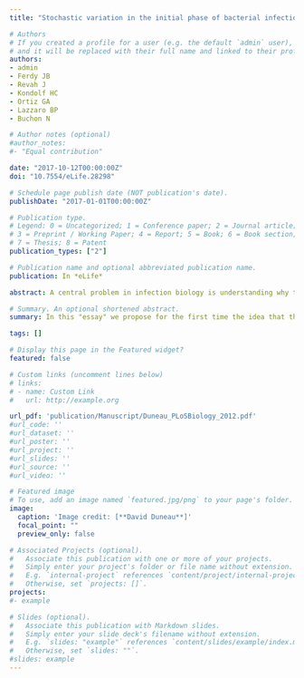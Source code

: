 ```yaml
---
title: "Stochastic variation in the initial phase of bacterial infection predicts the probability of survival in <i>D. melanogaster</i>."

# Authors
# If you created a profile for a user (e.g. the default `admin` user), write the username (folder name) here 
# and it will be replaced with their full name and linked to their profile.
authors: 
- admin
- Ferdy JB
- Revah J
- Kondolf HC
- Ortiz GA
- Lazzaro BP
- Buchon N

# Author notes (optional)
#author_notes:
#- "Equal contribution"

date: "2017-10-12T00:00:00Z"
doi: "10.7554/eLife.28298"

# Schedule page publish date (NOT publication's date).
publishDate: "2017-01-01T00:00:00Z"

# Publication type.
# Legend: 0 = Uncategorized; 1 = Conference paper; 2 = Journal article;
# 3 = Preprint / Working Paper; 4 = Report; 5 = Book; 6 = Book section;
# 7 = Thesis; 8 = Patent
publication_types: ["2"]

# Publication name and optional abbreviated publication name.
publication: In *eLife*

abstract: A central problem in infection biology is understanding why two individuals exposed to identical infections have different outcomes. We have developed an experimental model where genetically identical, co-housed Drosophila given identical systemic infections experience different outcomes, with some individuals succumbing to acute infection while others control the pathogen as an asymptomatic persistent infection. We found that differences in bacterial burden at the time of death did not explain the two outcomes of infection.

# Summary. An optional shortened abstract.
summary: In this "essay" we propose for the first time the idea that the sexual dimorphism of diseases may be the result of the specific adaptation of parasites to the sex of their host. Similarly, as organisms adapt to the environment to which they are most frequently exposed, parasites can adapt to the sex they encounter most frequently (e.g., either because males and females are exposed differently, or because one sex is more easily infected than another due to immune differences). As a result, parasites behave differently depending on the sex they infect.

tags: []

# Display this page in the Featured widget?
featured: false

# Custom links (uncomment lines below)
# links:
# - name: Custom Link
#   url: http://example.org

url_pdf: 'publication/Manuscript/Duneau_PLoSBiology_2012.pdf'
#url_code: ''
#url_dataset: ''
#url_poster: ''
#url_project: ''
#url_slides: ''
#url_source: ''
#url_video: ''

# Featured image
# To use, add an image named `featured.jpg/png` to your page's folder. 
image:
  caption: 'Image credit: [**David Duneau**]'
  focal_point: ""
  preview_only: false

# Associated Projects (optional).
#   Associate this publication with one or more of your projects.
#   Simply enter your project's folder or file name without extension.
#   E.g. `internal-project` references `content/project/internal-project/index.md`.
#   Otherwise, set `projects: []`.
projects:
#- example

# Slides (optional).
#   Associate this publication with Markdown slides.
#   Simply enter your slide deck's filename without extension.
#   E.g. `slides: "example"` references `content/slides/example/index.md`.
#   Otherwise, set `slides: ""`.
#slides: example
---
```

